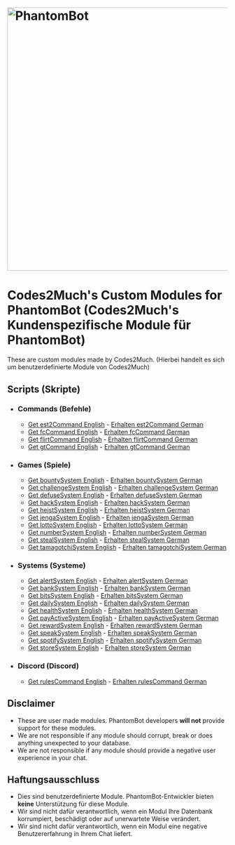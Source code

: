 # <img alt="PhantomBot" src="https://phantombot.tv/img/new-logo-dark-v2.png" width="600px"/>

# Codes2Much's Custom Modules for PhantomBot (Codes2Much's Kundenspezifische Module für PhantomBot)
These are custom modules made by Codes2Much. (Hierbei handelt es sich um benutzerdefinierte Module von Codes2Much)

## Scripts (Skripte)
- ### Commands (Befehle)
    - [Get est2Command English](https://github.com/Codes2Much/Phantombot-Custom-Scripts/tree/master/custom/commands/est2Command "est2Command") - [Erhalten est2Command German](https://github.com/Codes2Much/Phantombot-Custom-Scripts/tree/master/custom/commands/est2Command/README.DE.md "est2Command")
    - [Get fcCommand English](https://github.com/Codes2Much/Phantombot-Custom-Scripts/tree/master/custom/commands/fcCommand "fcCommand") - [Erhalten fcCommand German](https://github.com/Codes2Much/Phantombot-Custom-Scripts/tree/master/custom/commands/fcCommand/README.DE.md "fcCommand")
    - [Get flirtCommand English](https://github.com/Codes2Much/Phantombot-Custom-Scripts/tree/master/custom/commands/flirtCommand "flirtCommand") - [Erhalten flirtCommand German](https://github.com/Codes2Much/Phantombot-Custom-Scripts/tree/master/custom/commands/flirtCommand/README.DE.md "flirtCommand")
    - [Get gtCommand English](https://github.com/Codes2Much/Phantombot-Custom-Scripts/tree/master/custom/commands/gtCommand "gtCommand") - [Erhalten gtCommand German](https://github.com/Codes2Much/Phantombot-Custom-Scripts/tree/master/custom/commands/gtCommand/README.DE.md "gtCommand")

- ### Games (Spiele)
    - [Get bountySystem English](https://github.com/Codes2Much/Phantombot-Custom-Scripts/tree/master/custom/games/bountySystem "bountySystem") - [Erhalten bountySystem German](https://github.com/Codes2Much/Phantombot-Custom-Scripts/tree/master/custom/games/bountySystem/README.DE.md "bountySystem")
    - [Get challengeSystem English](https://github.com/Codes2Much/Phantombot-Custom-Scripts/tree/master/custom/games/challengeSystem "challengeSystem") - [Erhalten challengeSystem German](https://github.com/Codes2Much/Phantombot-Custom-Scripts/tree/master/custom/games/challengeSystem/README.DE.md "challengeSystem")
    - [Get defuseSystem English](https://github.com/Codes2Much/Phantombot-Custom-Scripts/tree/master/custom/games/defuseSystem "defuseSystem") - [Erhalten defuseSystem German](https://github.com/Codes2Much/Phantombot-Custom-Scripts/tree/master/custom/games/defuseSystem/README.DE.md "defuseSystem")
    - [Get hackSystem English](https://github.com/Codes2Much/Phantombot-Custom-Scripts/tree/master/custom/games/hackSystem "hackSystem") - [Erhalten hackSystem German](https://github.com/Codes2Much/Phantombot-Custom-Scripts/tree/master/custom/games/hackSystem "hackSystem")
    - [Get heistSystem English](https://github.com/Codes2Much/Phantombot-Custom-Scripts/tree/master/custom/games/heistSystem "heistSystem") - [Erhalten heistSystem German](https://github.com/Codes2Much/Phantombot-Custom-Scripts/tree/master/custom/games/heistSystem/README.DE.md "heistSystem")
    - [Get jengaSystem English](https://github.com/Codes2Much/Phantombot-Custom-Scripts/tree/master/custom/games/jengaSystem "jengaSystem") - [Erhalten jengaSystem German](https://github.com/Codes2Much/Phantombot-Custom-Scripts/tree/master/custom/games/jengaSystem/README.DE.md "jengaSystem")
    - [Get lottoSystem English](https://github.com/Codes2Much/Phantombot-Custom-Scripts/tree/master/custom/games/lottoSystem "lottoSystem") - [Erhalten lottoSystem German](https://github.com/Codes2Much/Phantombot-Custom-Scripts/tree/master/custom/games/lottoSystem/README.DE.md "lottoSystem")
    - [Get numberSystem English](https://github.com/Codes2Much/Phantombot-Custom-Scripts/tree/master/custom/games/numberSystem "numberSystem") - [Erhalten numberSystem German](https://github.com/Codes2Much/Phantombot-Custom-Scripts/tree/master/custom/games/numberSystem/README.DE.md "numberSystem")
    - [Get stealSystem English](https://github.com/Codes2Much/Phantombot-Custom-Scripts/tree/master/custom/games/stealSystem "stealSystem") - [Erhalten stealSystem German](https://github.com/Codes2Much/Phantombot-Custom-Scripts/tree/master/custom/games/stealSystem/README.DE.md "stealSystem")
    - [Get tamagotchiSystem English](https://github.com/Codes2Much/Phantombot-Custom-Scripts/tree/master/custom/games/tamagotchiSystem "tamagotchiSystem") - [Erhalten tamagotchiSystem German](https://github.com/Codes2Much/Phantombot-Custom-Scripts/tree/master/custom/games/tamagotchiSystem/README.DE.md "tamagotchiSystem")

- ### Systems (Systeme)
    - [Get alertSystem English](https://github.com/Codes2Much/Phantombot-Custom-Scripts/tree/master/custom/systems/alertSystem "alertSystem") - [Erhalten alertSystem German](https://github.com/Codes2Much/Phantombot-Custom-Scripts/tree/master/custom/systems/alertSystem/README.DE.md "alertSystem")
    - [Get bankSystem English](https://github.com/Codes2Much/Phantombot-Custom-Scripts/tree/master/custom/systems/bankSystem "bankSystem") - [Erhalten bankSystem German](https://github.com/Codes2Much/Phantombot-Custom-Scripts/tree/master/custom/systems/bankSystem/README.DE.md "bankSystem")
    - [Get bitsSystem English](https://github.com/Codes2Much/Phantombot-Custom-Scripts/tree/master/custom/systems/bitsSystem "bitsSystem") - [Erhalten bitsSystem German](https://github.com/Codes2Much/Phantombot-Custom-Scripts/tree/master/custom/systems/bitsSystem/README.DE.md "bitsSystem")
    - [Get dailySystem English](https://github.com/Codes2Much/Phantombot-Custom-Scripts/tree/master/custom/systems/dailySystem "dailySystem") - [Erhalten dailySystem German](https://github.com/Codes2Much/Phantombot-Custom-Scripts/tree/master/custom/systems/dailySystem/README.DE.md "dailySystem")
    - [Get healthSystem English](https://github.com/Codes2Much/Phantombot-Custom-Scripts/tree/master/custom/systems/healthSystem "healthSystem") - [Erhalten healthSystem German](https://github.com/Codes2Much/Phantombot-Custom-Scripts/tree/master/custom/systems/healthSystem/README.DE.md "healthSystem")
    - [Get payActiveSystem English](https://github.com/Codes2Much/Phantombot-Custom-Scripts/tree/master/custom/systems/payActiveSystem "payActiveSystem") - [Erhalten payActiveSystem German](https://github.com/Codes2Much/Phantombot-Custom-Scripts/tree/master/custom/systems/payActiveSystem/README.DE.md "payActiveSystem")
    - [Get rewardSystem English](https://github.com/Codes2Much/Phantombot-Custom-Scripts/tree/master/custom/systems/rewardSystem "rewardSystem") - [Erhalten rewardSystem German](https://github.com/Codes2Much/Phantombot-Custom-Scripts/tree/master/custom/systems/rewardSystem/README.DE.md "rewardSystem")
    - [Get speakSystem English](https://github.com/Codes2Much/Phantombot-Custom-Scripts/tree/master/custom/systems/speakSystem "speakSystem") - [Erhalten speakSystem German](https://github.com/Codes2Much/Phantombot-Custom-Scripts/tree/master/custom/systems/speakSystem/README.DE.md "speakSystem")
    - [Get spotifySystem English](https://github.com/Codes2Much/Phantombot-Custom-Scripts/tree/master/custom/systems/spotifySystem "spotifySystem") - [Erhalten spotifySystem German](https://github.com/Codes2Much/Phantombot-Custom-Scripts/tree/master/custom/systems/spotifySystem/README.DE.md "spotifySystem")
    - [Get storeSystem English](https://github.com/Codes2Much/Phantombot-Custom-Scripts/tree/master/custom/systems/storeSystem "storeSystem") - [Erhalten storeSystem German](https://github.com/Codes2Much/Phantombot-Custom-Scripts/tree/master/custom/systems/storeSystem/README.DE.md "storeSystem")

- ### Discord (Discord)
    - [Get rulesCommand English](https://github.com/Codes2Much/Phantombot-Custom-Scripts/tree/master/discord/custom/commands/rulesCommand "rulesCommand") - [Erhalten rulesCommand German](https://github.com/Codes2Much/Phantombot-Custom-Scripts/tree/master/discord/custom/commands/rulesCommand/README.DE.md "rulesCommand")

## Disclaimer
- These are user made modules. PhantomBot developers **will not** provide support for these modules.
- We are not responsible if any module should corrupt, break or does anything unexpected to your database.
- We are not responsible if any module should provide a negative user experience in your chat.

## Haftungsausschluss
- Dies sind benutzerdefinierte Module. PhantomBot-Entwickler bieten **keine** Unterstützung für diese Module.
- Wir sind nicht dafür verantwortlich, wenn ein Modul Ihre Datenbank korrumpiert, beschädigt oder auf unerwartete Weise verändert.
- Wir sind nicht dafür verantwortlich, wenn ein Modul eine negative Benutzererfahrung in Ihrem Chat liefert.
